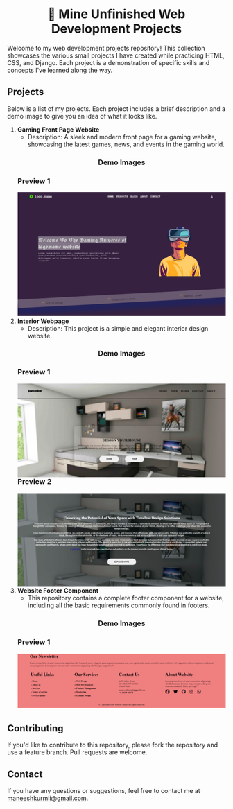 <h1 align="center">🚀 Mine Unfinished Web Development Projects</h1>
<p>Welcome to my web development projects repository! This collection showcases the various small projects I have created while practicing HTML, CSS, and Django. Each project is a demonstration of specific skills and concepts I've learned along the way.</p>

## Projects

Below is a list of my projects. Each project includes a brief description and a demo image to give you an idea of what it looks like.

1. **Gaming Front Page Website**
   - Description: A sleek and modern front page for a gaming website, showcasing the latest games, news, and events in the gaming world.
   <h3 align="center">Demo Images</h3>
   <h3 align="left">Preview 1</h3>
   <img src="front-page-of-Game-website/assets/demo-image.png" alt="Gaming Front Page Demo">
2. **Interior Webpage**
   - Description: This project is a simple and elegant interior design website.
   <h3 align="center">Demo Images</h3>
   <h3 align="left">Preview 1</h3>
   <img align="left" src="/Interior/.interior-demo-images/demo-1.png" alt="Page Demo">
   <h3 align="left">Preview 2</h3>
   <img align="right" src="/Interior/.interior-demo-images/demo-2.png" alt="Page Demo">
3. **Website Footer Component**
   - This repository contains a complete footer component for a website, including all the basic requirements commonly found in footers.
   <h3 align="center">Demo Images</h3>
   <h3 align="left">Preview 1</h3>
   <img src=".demo-images/footer-only-demo-image.png" alt="Website's footer only">

## Contributing
If you'd like to contribute to this repository, please fork the repository and use a feature branch. Pull requests are welcome.

## Contact
If you have any questions or suggestions, feel free to contact me at maneeshkurmii@gmail.com.

